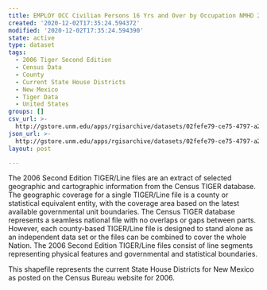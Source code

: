 ```yaml
---
title: EMPLOY OCC Civilian Persons 16 Yrs and Over by Occupation NMHD 2000
created: '2020-12-02T17:35:24.594372'
modified: '2020-12-02T17:35:24.594390'
state: active
type: dataset
tags:
  - 2006 Tiger Second Edition
  - Census Data
  - County
  - Current State House Districts
  - New Mexico
  - Tiger Data
  - United States
groups: []
csv_url: >-
  http://gstore.unm.edu/apps/rgisarchive/datasets/02fefe79-ce75-4797-a208-50a0abb429ca/nmh310data771061737_sth_view.derived.csv
json_url: >-
  http://gstore.unm.edu/apps/rgisarchive/datasets/02fefe79-ce75-4797-a208-50a0abb429ca/nmh310data771061737_sth_view.derived.json
layout: post

---
```

The 2006 Second Edition TIGER/Line files are an extract of selected geographic and cartographic information from the Census TIGER database.  The geographic coverage for a single TIGER/Line file is a county or statistical equivalent entity, with the coverage area based on the latest available governmental unit boundaries. The Census TIGER database represents a seamless national file with no overlaps or gaps between parts.  However, each county-based TIGER/Line file is designed to stand alone as an independent data set or the files can be combined to cover the whole Nation.  The 2006 Second Edition  TIGER/Line files consist of line segments representing physical features and governmental and statistical boundaries.  

This shapefile represents the current State House Districts for New Mexico as posted on the Census Bureau website for 2006.
